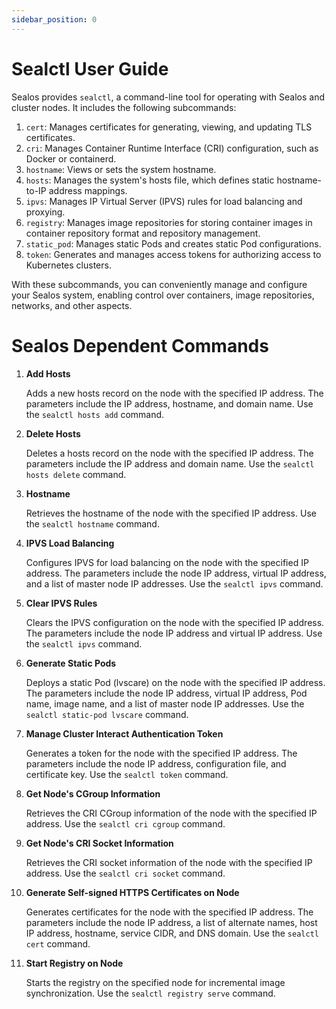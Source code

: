 ```yaml
---
sidebar_position: 0
---
```


# Sealctl User Guide

Sealos provides `sealctl`, a command-line tool for operating with Sealos and cluster nodes. It includes the following
subcommands:

1. `cert`: Manages certificates for generating, viewing, and updating TLS certificates.
2. `cri`: Manages Container Runtime Interface (CRI) configuration, such as Docker or containerd.
3. `hostname`: Views or sets the system hostname.
4. `hosts`: Manages the system's hosts file, which defines static hostname-to-IP address mappings.
5. `ipvs`: Manages IP Virtual Server (IPVS) rules for load balancing and proxying.
6. `registry`: Manages image repositories for storing container images in container repository format and repository
   management.
7. `static_pod`: Manages static Pods and creates static Pod configurations.
8. `token`: Generates and manages access tokens for authorizing access to Kubernetes clusters.

With these subcommands, you can conveniently manage and configure your Sealos system, enabling control over containers,
image repositories, networks, and other aspects.

# Sealos Dependent Commands

1. **Add Hosts**

   Adds a new hosts record on the node with the specified IP address. The parameters include the IP address, hostname,
   and domain name. Use the `sealctl hosts add` command.

2. **Delete Hosts**

   Deletes a hosts record on the node with the specified IP address. The parameters include the IP address and domain
   name. Use the `sealctl hosts delete` command.

3. **Hostname**

   Retrieves the hostname of the node with the specified IP address. Use the `sealctl hostname` command.

4. **IPVS Load Balancing**

   Configures IPVS for load balancing on the node with the specified IP address. The parameters include the node IP
   address, virtual IP address, and a list of master node IP addresses. Use the `sealctl ipvs` command.

5. **Clear IPVS Rules**

   Clears the IPVS configuration on the node with the specified IP address. The parameters include the node IP address
   and virtual IP address. Use the `sealctl ipvs` command.

6. **Generate Static Pods**

   Deploys a static Pod (lvscare) on the node with the specified IP address. The parameters include the node IP address,
   virtual IP address, Pod name, image name, and a list of master node IP addresses. Use the
   `sealctl static-pod lvscare` command.

7. **Manage Cluster Interact Authentication Token**

   Generates a token for the node with the specified IP address. The parameters include the node IP address,
   configuration file, and certificate key. Use the `sealctl token` command.

8. **Get Node's CGroup Information**

   Retrieves the CRI CGroup information of the node with the specified IP address. Use the `sealctl cri cgroup` command.

9. **Get Node's CRI Socket Information**

   Retrieves the CRI socket information of the node with the specified IP address. Use the `sealctl cri socket` command.

10. **Generate Self-signed HTTPS Certificates on Node**

    Generates certificates for the node with the specified IP address. The parameters include the node IP address, a
    list of alternate names, host IP address, hostname, service CIDR, and DNS domain. Use the `sealctl cert` command.

11. **Start Registry on Node**

    Starts the registry on the specified node for incremental image synchronization. Use the `sealctl registry serve`
    command.
